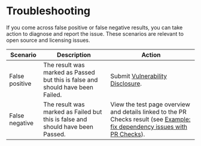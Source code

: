 # Troubleshooting

If you come across false positive or false negative results, you can take action to diagnose and report the issue. These scenarios are relevant to open source and licensing issues.

| Scenario       | Description                                                                    | Action                                                                                                                                                                                           |
| -------------- | ------------------------------------------------------------------------------ | ------------------------------------------------------------------------------------------------------------------------------------------------------------------------------------------------ |
| False positive | The result was marked as Passed but this is false and should have been Failed. | Submit [Vulnerability Disclosure](https://snyk.io/vulnerability-disclosure/).                                                                                                                    |
| False negative | The result was marked as Failed but this is false and should have been Passed. | View the test page overview and details linked to the PR Checks result (see [Example: fix dependency issues with PR Checks](pr-checks-results.md#example-fix-dependency-issues-with-pr-checks)). |
